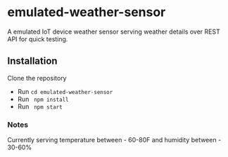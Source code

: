 # emulated-weather-sensor
A emulated IoT device weather sensor serving weather details over REST API for quick testing.


<h2>Installation</h2>
Clone the repository
<ul>
<li> Run <code>cd emulated-weather-sensor</code></li>
<li> Run <code> npm install </code></li>
<li> Run <code> npm start </code></li>
</ul>


<h3>Notes</h3>
Currently serving temperature between - 60-80F and 
humidity between - 30-60%
